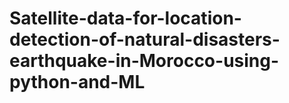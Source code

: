 # Satellite-data-for-location-detection-of-natural-disasters-earthquake-in-Morocco-using-python-and-ML